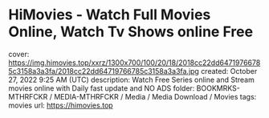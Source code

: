 # HiMovies - Watch Full Movies Online, Watch Tv Shows online Free

cover: https://img.himovies.top/xxrz/1300x700/100/20/18/2018cc22dd64719766785c3158a3a3fa/2018cc22dd64719766785c3158a3a3fa.jpg
created: October 27, 2022 9:25 AM (UTC)
description: Watch Free Series online and Stream movies online with Daily fast update and NO ADS
folder: BOOKMRKS-MTHRFCKR / MEDIA-MTHRFCKR / Media / Media Download / Movies
tags: movies
url: https://himovies.top